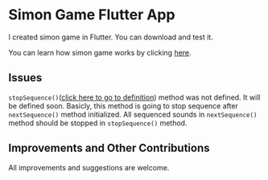 # Simon Game Flutter App

I created simon game in Flutter. You can download and test it.

You can learn how simon game works by clicking [here](https://www.youtube.com/watch?v=1Yqj76Q4jJ4).

## Issues

`stopSequence()`([click here to go to definition](lib/components/simon.dart)) method was not defined. It will be defined soon. Basicly, this method is going to stop sequence after `nextSequence()` method initialized. All sequenced sounds in `nextSequence()` method should be stopped in `stopSequence()` method.

## Improvements and Other Contributions

All improvements and suggestions are welcome.


